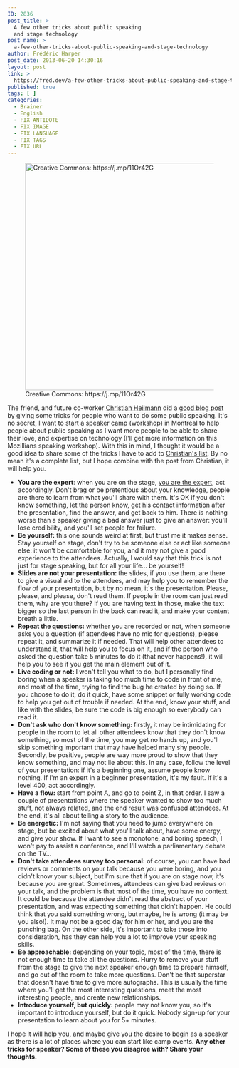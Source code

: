 ```yaml
---
ID: 2836
post_title: >
  A few other tricks about public speaking
  and stage technology
post_name: >
  a-few-other-tricks-about-public-speaking-and-stage-technology
author: Frédéric Harper
post_date: 2013-06-20 14:30:16
layout: post
link: >
  https://fred.dev/a-few-other-tricks-about-public-speaking-and-stage-technology/
published: true
tags: [ ]
categories:
  - Brainer
  - English
  - FIX ANTIDOTE
  - FIX IMAGE
  - FIX LANGUAGE
  - FIX TAGS
  - FIX URL
---
```

<figure><img alt="Creative Commons: https://j.mp/11Or42G" src="http://fred.dev/wp-content/uploads/2013/06/7290691698_2bf85df5d1_c.jpg" width="800" height="510"/><figcaption> Creative Commons: https://j.mp/11Or42G</figcaption></figure><p>The friend, and future co-worker <a href="https://christianheilmann.com" target="_blank" rel="noopener noreferrer">Christian Heilmann</a> did a <a href="https://christianheilmann.com/2013/06/20/a-few-tricks-about-public-speaking-and-stage-technology/" target="_blank" rel="noopener noreferrer">good blog post</a> by giving some tricks for people who want to do some public speaking. It's no secret, I want to start a speaker camp (workshop) in Montreal to help people about public speaking as I want more people to be able to share their love, and expertise on technology (I'll get more information on this Mozillians speaking workshop). With this in mind, I thought it would be a good idea to share some of the tricks I have to add to <a href="https://christianheilmann.com/2013/06/20/a-few-tricks-about-public-speaking-and-stage-technology/" target="_blank" rel="noopener noreferrer">Christian's list</a>. By no mean it's a complete list, but I hope combine with the post from Christian, it will help you.</p><ul><li><strong>You are the expert</strong>: when you are on the stage, <a title="Be careful, you are the expert" href="https://fred.dev/be-careful-you-are-the-expert/">you are the expert</a>, act accordingly. Don't brag or be pretentious about your knowledge, people are there to learn from what you'll share with them. It's OK if you don't know something, let the person know, get his contact information after the presentation, find the answer, and get back to him. There is nothing worse than a speaker giving a bad answer just to give an answer: you'll lose credibility, and you'll set people for failure.</li><li><strong>Be yourself:</strong> this one sounds weird at first, but trust me it makes sense. Stay yourself on stage, don't try to be someone else or act like someone else: it won't be comfortable for you, and it may not give a good experience to the attendees. Actually, I would say that this trick is not just for stage speaking, but for all your life... be yourself!</li><li><strong>Slides are not your presentation: </strong>the slides, if you use them, are there to give a visual aid to the attendees, and may help you to remember the flow of your presentation, but by no mean, it's the presentation. Please, please, and please, don't read them. If people in the room can just read them, why are you there? If you are having text in those, make the text bigger so the last person in the back can read it, and make your content breath a little.</li><li><strong>Repeat the questions:</strong> whether you are recorded or not, when someone asks you a question (if attendees have no mic for questions), please repeat it, and summarize it if needed. That will help other attendees to understand it, that will help you to focus on it, and if the person who asked the question take 5 minutes to do it (that never happens!), it will help you to see if you get the main element out of it.</li><li><strong>Live coding or not: </strong>I won't tell you what to do, but I personally find boring when a speaker is taking too much time to code in front of me, and most of the time, trying to find the bug he created by doing so. If you choose to do it, do it quick, have some snippet or fully working code to help you get out of trouble if needed. At the end, know your stuff, and like with the slides, be sure the code is big enough so everybody can read it.</li><li><strong>Don't ask who don't know something: </strong>firstly, it may be intimidating for people in the room to let all other attendees know that they don't know something, so most of the time, you may get no hands up, and you'll skip something important that may have helped many shy people. Secondly, be positive, people are way more proud to show that they know something, and may not lie about this. In any case, follow the level of your presentation: if it's a beginning one, assume people know nothing. If I'm an expert in a beginner presentation, it's my fault. If it's a level 400, act accordingly.</li><li><strong>Have a flow: </strong>start from point A, and go to point Z, in that order. I saw a couple of presentations where the speaker wanted to show too much stuff, not always related, and the end result was confused attendees. At the end, it's all about telling a story to the audience.</li><li><strong>Be energetic:</strong> I'm not saying that you need to jump everywhere on stage, but be excited about what you'll talk about, have some energy, and give your show. If I want to see a monotone, and boring speech, I won't pay to assist a conference, and I'll watch a parliamentary debate on the TV...</li><li><strong>Don't take attendees survey too personal:</strong> of course, you can have bad reviews or comments on your talk because you were boring, and you didn't know your subject, but I'm sure that if you are on stage now, it's because you are great. Sometimes, attendees can give bad reviews on your talk, and the problem is that most of the time, you have no context. It could be because the attendee didn't read the abstract of your presentation, and was expecting something that didn't happen. He could think that you said something wrong, but maybe, he is wrong (it may be you also!). It may not be a good day for him or her, and you are the punching bag. On the other side, it's important to take those into consideration, has they can help you a lot to improve your speaking skills.</li><li><strong>Be approachable: </strong>depending on your topic, most of the time, there is not enough time to take all the questions. Hurry to remove your stuff from the stage to give the next speaker enough time to prepare himself, and go out of the room to take more questions. Don't be that superstar that doesn't have time to give more autographs. This is usually the time where you'll get the most interesting questions, meet the most interesting people, and create new relationships.</li><li><strong>Introduce yourself, but quickly: </strong>people may not know you, so it's important to introduce yourself, but do it quick. Nobody sign-up for your presentation to learn about you for 5+ minutes.</li></ul><p>I hope it will help you, and maybe give you the desire to begin as a speaker as there is a lot of places where you can start like camp events. <strong>Any other tricks for speaker? Some of these you disagree with? Share your thoughts.</strong></p><input id="triggerLogout" type="hidden"/><input id="signupTrigger" type="hidden"/><input id="triggerLogout" type="hidden"/><input id="signupTrigger" type="hidden"/><input id="triggerLogout" type="hidden"/><input id="signupTrigger" type="hidden"/><input id="triggerLogout" type="hidden"/><input id="signupTrigger" type="hidden"/>